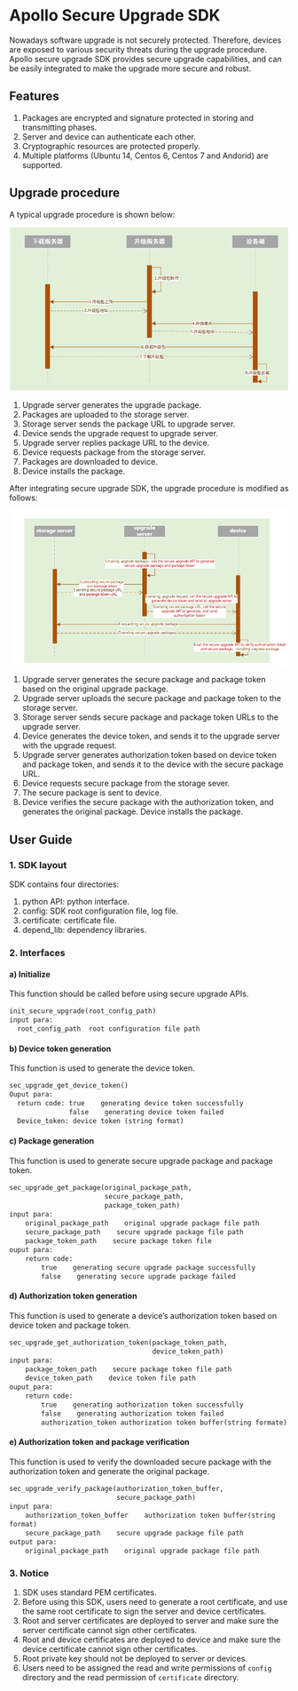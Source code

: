 # Apollo Secure Upgrade SDK

Nowadays software upgrade is not securely protected. Therefore, devices are exposed to various security threats during the upgrade procedure. Apollo secure upgrade SDK provides secure upgrade capabilities, and can be easily integrated to make the upgrade more secure and robust.

## Features

1. Packages are encrypted and signature protected in storing and transmitting phases.
2. Server and device can authenticate each other.
3. Cryptographic resources are protected properly.
4. Multiple platforms (Ubuntu 14, Centos 6, Centos 7 and Andorid) are supported.

## Upgrade procedure
A typical upgrade procedure is shown below:

![](images/apollo_unsecure_upgrade_procedure.JPG)

1. Upgrade server generates the upgrade package.
2. Packages are uploaded to the storage server.
3. Storage server sends the package URL to upgrade server.
4. Device sends the upgrade request to upgrade server.
5. Upgrade server replies package URL to the device.
6. Device requests package from the storage server.
7. Packages are downloaded to device.
8. Device installs the package.

After integrating secure upgrade SDK, the upgrade procedure is modified as follows:

![](images/apollo_secure_upgrade_procedure.JPG)

1. Upgrade server generates the secure package and package token based on the original upgrade package.
2. Upgrade server uploads the secure package and package token to the storage server.
3. Storage server sends secure package and package token URLs to the upgrade server.
4. Device generates the device token, and sends it to the upgrade server with the upgrade request.
5. Upgrade server generates authorization token based on device token and package token, and sends it to the device with the secure package URL.
6. Device requests secure package from the storage sever.
7. The secure package is sent to device.
8. Device verifies the secure package with the authorization token, and generates the original package. Device installs the package.

## User Guide
### 1. SDK layout
SDK contains four directories:
1. python API: python interface.
2. config: SDK root configuration file, log file.
3. certificate: certificate file.
4. depend_lib: dependency libraries.

### 2. Interfaces
#### a) Initialize
This function should be called before using secure upgrade APIs.
```
init_secure_upgrade(root_config_path)
input para: 
  root_config_path  root configuration file path
```
#### b) Device token generation
This function is used to generate the device token.
```
sec_upgrade_get_device_token()
Ouput para:
  return code: true    generating device token successfully
               false    generating device token failed
  Device_token: device token (string format)
```
#### c) Package generation
This function is used to generate secure upgrade package and package token.
```
sec_upgrade_get_package(original_package_path,
                        secure_package_path,
                        package_token_path)
input para: 
    original_package_path    original upgrade package file path 
    secure_package_path    secure upgrade package file path
    package_token_path    secure package token file     
ouput para: 
    return code: 
        true    generating secure upgrade package successfully
        false    generating secure upgrade package failed
```
#### d) Authorization token generation
This function is used to generate a device’s authorization token based on device token and package token.
```
sec_upgrade_get_authorization_token(package_token_path,
                                    device_token_path)
input para: 
    package_token_path    secure package token file path
	device_token_path    device token file path
ouput_para:
    return code: 
        true    generating authorization token successfully
        false    generating authorization token failed
        authorization_token authorization token buffer(string formate)
```
#### e) Authorization token and package verification
This function is used to verify the downloaded secure package with the authorization token and generate the original package.
```
sec_upgrade_verify_package(authorization_token_buffer,
                           secure_package_path)
input para: 
    authorization_token_buffer    authorization token buffer(string format)
    secure_package_path    secure upgrade package file path
output para:
    original_package_path    original upgrade package file path
```
### 3. Notice
1. SDK uses standard PEM certificates.
2. Before using this SDK, users need to generate a root certificate, and use the same root certificate to sign the server and device certificates.
3. Root and server certificates are deployed to server and make sure the server certificate cannot sign other certificates.
4. Root and device certificates are deployed to device and make sure the device certificate cannot sign other certificates.
5. Root private key should not be deployed to server or devices.
6. Users need to be assigned the read and write permissions of `config` directory and the read permission of `certificate` directory.
